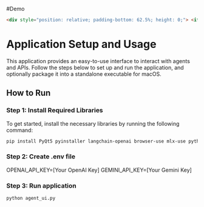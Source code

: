 #Demo
```html
<div style="position: relative; padding-bottom: 62.5%; height: 0;"> <iframe src="https://www.loom.com/embed/9fe8c4740ef74b45a6e4e5eeb8338b68?sid=e18c4512-164b-4c39-8529-67501bb90eb5" frameborder="0" webkitallowfullscreen mozallowfullscreen allowfullscreen style="position: absolute; top: 0; left: 0; width: 100%; height: 100%;"></iframe> </div>
```


# Application Setup and Usage

This application provides an easy-to-use interface to interact with agents and APIs. Follow the steps below to set up and run the application, and optionally package it into a standalone executable for macOS.

## How to Run

### Step 1: Install Required Libraries

To get started, install the necessary libraries by running the following command:

```bash
pip install PyQt5 pyinstaller langchain-openai browser-use mlx-use python-dotenv
```

### Step 2: Create .env file 

OPENAI_API_KEY=[Your OpenAI Key]
GEMINI_API_KEY=[Your Gemini Key]


### Step 3: Run application

```bash
python agent_ui.py

```
